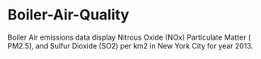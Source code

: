 # Boiler-Air-Quality
Boiler Air emissions data display Nitrous Oxide (NOx) Particulate Matter ( PM2.5), and Sulfur Dioxide (SO2) per km2 in New York City for year 2013.
